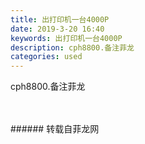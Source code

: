 ```yaml
---
title: 出打印机一台4000P
date: 2019-3-20 16:40
keywords: 出打印机一台4000P
description: cph8800.备注菲龙
categories: used
---
```

<td class="t_f" id="postmessage_3267210">

cph8800.备注菲龙<br/>
<img alt="" border="0" class="zoom" data-cf-modified-387d46cc3396541e7eaecbd0-="" file="http://www.flw.ph/data/appbyme/upload/image/201903/20/7VaHwq9yl384.jpg" id="aimg_DcT35" lazyloadthumb="1" onclick="" onmouseover="" src="http://www.flw.ph/data/appbyme/upload/image/201903/20/7VaHwq9yl384.jpg"/><br/>
<br/>
<img alt="" border="0" class="zoom" data-cf-modified-387d46cc3396541e7eaecbd0-="" file="http://www.flw.ph/data/appbyme/upload/image/201903/20/N93tDNip4cPN.jpg" id="aimg_sy1j1" lazyloadthumb="1" onclick="" onmouseover="" src="http://www.flw.ph/data/appbyme/upload/image/201903/20/N93tDNip4cPN.jpg"/><br/>
<br/>
</td>
###### 转载自菲龙网